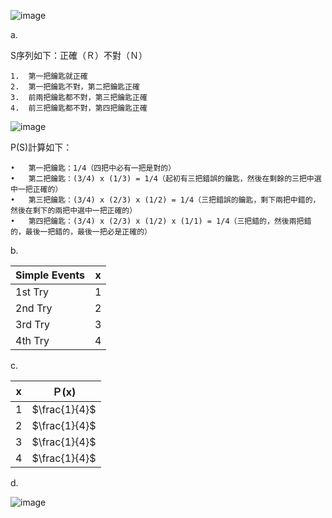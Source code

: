 ![image](https://github.com/user-attachments/assets/b9e89152-e1df-4172-96be-fe591cbf753f)

a. 

S序列如下：正確（Ｒ）不對（Ｎ）

	1.	第一把鑰匙就正確
	2.	第一把鑰匙不對，第二把鑰匙正確
	3.	前兩把鑰匙都不對，第三把鑰匙正確
	4.	前三把鑰匙都不對，第四把鑰匙正確

 ![image](https://github.com/user-attachments/assets/c7d9e1c3-37c3-44e0-9375-71bd7ecd99bc)

P(S)計算如下：

	•	第一把鑰匙：1/4（四把中必有一把是對的）
	•	第二把鑰匙：(3/4) x (1/3) = 1/4（起初有三把錯誤的鑰匙，然後在剩餘的三把中選中一把正確的）
	•	第三把鑰匙：(3/4) x (2/3) x (1/2) = 1/4（三把錯誤的鑰匙，剩下兩把中錯的，然後在剩下的兩把中選中一把正確的）
	•	第四把鑰匙：(3/4) x (2/3) x (1/2) x (1/1) = 1/4（三把錯的，然後兩把錯的，最後一把錯的，最後一把必是正確的）

b. 

| Simple Events | x |
|---------------|---|
| 1st Try       | 1 |
| 2nd Try       | 2 |
| 3rd Try       | 3 |
| 4th Try       | 4 |

c.

| x | Ｐ(x) |
|---------|------------|
|   1     |   $\frac{1}{4}$   |
|   2     |   $\frac{1}{4}$   |
|   3     |   $\frac{1}{4}$   |
|   4     |   $\frac{1}{4}$   |

d.

![image](https://github.com/user-attachments/assets/69b778c3-56ae-4b56-9a50-6e3a03452ae7)

